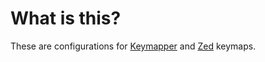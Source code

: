 # What is this?

These are configurations for [Keymapper](https://github.com/houmain/keymapper) and [Zed](https://zed.dev/) keymaps.
